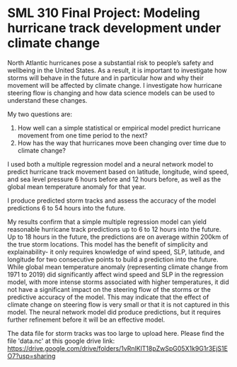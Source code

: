 # SML 310 Final Project: Modeling hurricane track development under climate change

North Atlantic hurricanes pose a substantial risk to people’s safety and wellbeing in the United States. As a result, it is important to investigate how storms will behave in the future and in particular how and why their movement will be affected by climate change. I investigate how hurricane steering flow is changing and how data science models can be used to understand these changes. 

My two questions are: 
1.	 How well can a simple statistical or empirical model predict hurricane movement from one time period to the next? 
2.	How has the way that hurricanes move been changing over time due to climate change? 

I used both a multiple regression model and a neural network model to predict hurricane track movement based on latitude, longitude, wind speed, and sea level pressure 6 hours before and 12 hours before, as well as the global mean temperature anomaly for that year. 

I produce predicted storm tracks and assess the accuracy of the model predictions 6 to 54 hours into the future. 

My results confirm that a simple multiple regression model can yield reasonable hurricane track predictions up to 6 to 12 hours into the future. Up to 18 hours in the future, the predictions are on average within 200km of the true storm locations. This model has the benefit of simplicity and explainability- it only requires knowledge of wind speed, SLP, latitude, and longitude for two consecutive points to build a prediction into the future. While global mean temperature anomaly (representing climate change from 1971 to 2019) did significantly affect wind speed and SLP in the regression model, with more intense storms associated with higher temperatures, it did not have a significant impact on the steering flow of the storms or the predictive accuracy of the model. This may indicate that the effect of climate change on steering flow is very small or that it is not captured in this model. The neural network model did produce predictions, but it requires further refinement before it will be an effective model. 


The data file for storm tracks was too large to upload here. 
Please find the file 'data.nc' at this google drive link: 
https://drive.google.com/drive/folders/1vRnlKlT18pZwSpG05X1k9G1r3EjS1EO7?usp=sharing





